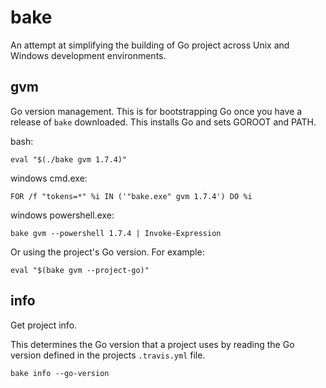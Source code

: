 bake
====

An attempt at simplifying the building of Go project across Unix and Windows
development environments.

gvm
---

Go version management. This is for bootstrapping Go once you have a
release of `bake` downloaded. This installs Go and sets GOROOT and PATH.

bash:

`eval "$(./bake gvm 1.7.4)"`

windows cmd.exe:

`FOR /f "tokens=*" %i IN ('"bake.exe" gvm 1.7.4') DO %i`

windows powershell.exe:

`bake gvm --powershell 1.7.4 | Invoke-Expression`

Or using the project's Go version. For example:

`eval "$(bake gvm --project-go)"`

info
----

Get project info.

This determines the Go version that a project uses by reading the Go
version defined in the projects `.travis.yml` file.

`bake info --go-version`
